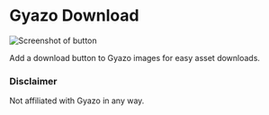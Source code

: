 # Gyazo Download

![Screenshot of button](https://user-images.githubusercontent.com/25268506/220306219-5d411e1c-96ee-48d9-aa7a-914bb2be2b43.jpg)

Add a download button to Gyazo images for easy asset downloads.

### Disclaimer

Not affiliated with Gyazo in any way.
